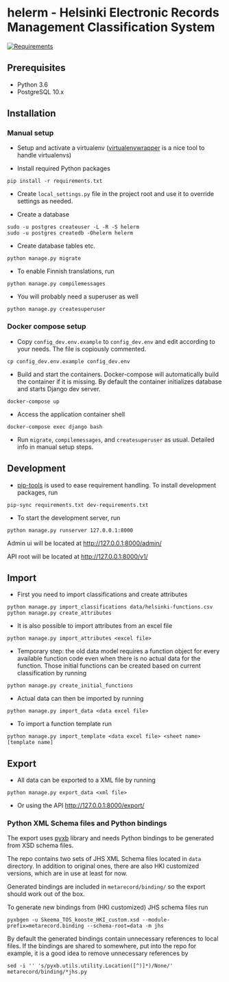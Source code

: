 # helerm - Helsinki Electronic Records Management Classification System

[![Requirements](https://requires.io/github/City-of-Helsinki/helerm/requirements.svg?branch=master)](https://requires.io/github/City-of-Helsinki/helerm/requirements/?branch=master)

## Prerequisites

- Python 3.6
- PostgreSQL 10.x

## Installation

### Manual setup

- Setup and activate a virtualenv ([virtualenvwrapper](https://virtualenvwrapper.readthedocs.org/en/latest/) is a nice tool to handle virtualenvs)
 
- Install required Python packages

```
pip install -r requirements.txt
```

- Create `local_settings.py` file in the project root and use it to override settings as needed.

- Create a database

```
sudo -u postgres createuser -L -R -S helerm
sudo -u postgres createdb -Ohelerm helerm
```

- Create database tables etc.

```
python manage.py migrate
```

- To enable Finnish translations, run

```
python manage.py compilemessages
```

- You will probably need a superuser as well

```
python manage.py createsuperuser
```

### Docker compose setup

- Copy `config_dev.env.example` to `config_dev.env` and edit according
  to your needs. The file is copiously commented.

```
cp config_dev.env.example config_dev.env
```

- Build and start the containers. Docker-compose will automatically build
  the container if it is missing. By default the container initializes
  database and starts Django dev server.

```
docker-compose up
```

- Access the application container shell

```
docker-compose exec django bash
```

- Run `migrate`, `compilemessages`, and `createsuperuser` as usual. Detailed info in manual setup steps.

## Development

- [pip-tools](https://github.com/nvie/pip-tools) is used to ease requirement handling. 
  To install development packages, run
  
```
pip-sync requirements.txt dev-requirements.txt
```

- To start the development server, run

```
python manage.py runserver 127.0.0.1:8000
```

Admin ui will be located at http://127.0.0.1:8000/admin/

API root will be located at http://127.0.0.1:8000/v1/

## Import

- First you need to import classifications and create attributes

```
python manage.py import_classifications data/helsinki-functions.csv
python manage.py create_attributes
```

- It is also possible to import attributes from an excel file

```
python manage.py import_attributes <excel file>
```

- Temporary step: the old data model requires a function object for every available function code even when there is no actual data for the function. Those initial functions can be created based on current classification by running

```
python manage.py create_initial_functions
```

- Actual data can then be imported by running

```
python manage.py import_data <data excel file>
```

- To import a function template run

```
python manage.py import_template <data excel file> <sheet name> [template name]
```

## Export
 
- All data can be exported to a XML file by running

```
python manage.py export_data <xml file>
```

- Or using the API http://127.0.0.1:8000/export/

### Python XML Schema files and Python bindings

The export uses [pyxb](http://pyxb.sourceforge.net/) library and needs Python bindings to be generated from XSD schema files.

The repo contains two sets of JHS XML Schema files located in `data` directory. In addition to original ones, there are also HKI customized versions, which are in use at least for now.

Generated bindings are included in `metarecord/binding/` so the export should work out of the box.

To generate new bindings from (HKI customized) JHS schema files run

```
pyxbgen -u Skeema_TOS_kooste_HKI_custom.xsd --module-prefix=metarecord.binding --schema-root=data -m jhs
```

By default the generated bindings contain unnecessary references to local files. If the bindings are shared to somewhere, put into the repo for example, it is a good idea to remove unnecessary references by

```
sed -i '' 's/pyxb.utils.utility.Location([^)]*)/None/' metarecord/binding/*jhs.py
```
